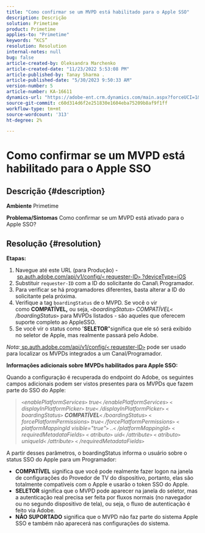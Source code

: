 ```yaml
---
title: "Como confirmar se um MVPD está habilitado para o Apple SSO"
description: Descrição
solution: Primetime
product: Primetime
applies-to: "Primetime"
keywords: “KCS”
resolution: Resolution
internal-notes: null
bug: false
article-created-by: Oleksandra Marchenko
article-created-date: "11/23/2022 5:53:08 PM"
article-published-by: Tanay Sharma .
article-published-date: "5/30/2023 9:50:33 AM"
version-number: 5
article-number: KA-16611
dynamics-url: "https://adobe-ent.crm.dynamics.com/main.aspx?forceUCI=1&pagetype=entityrecord&etn=knowledgearticle&id=6021c6ae-576b-ed11-9561-6045bd006b25"
source-git-commit: c60d314d6f2e251830e1604eba75209b8af9f1ff
workflow-type: tm+mt
source-wordcount: '313'
ht-degree: 2%

---
```


# Como confirmar se um MVPD está habilitado para o Apple SSO

## Descrição {#description}

<b>Ambiente</b>
Primetime


<b>Problema/Sintomas</b>
Como confirmar se um MVPD está ativado para o Apple SSO?


## Resolução {#resolution}

<b>Etapas:</b>
1. Navegue até este URL (para Produção) - [sp.auth.adobe.com/api/v1/config/`<` requester-ID`>` ?deviceType=iOS](http://sp.auth.adobe.com/api/v1/config/ABC?deviceType=iOS)
2. Substituir `requester-ID` com a ID do solicitante do Canal\ Programador.
3. Para verificar se há programadores diferentes, basta alterar a ID do solicitante pela próxima.
4. Verifique a tag `boardingStatus` de<b> </b>o MVPD. Se você o vir como <b>COMPATÍVEL,</b> ou seja, *`<`boardingStatus`>` COMPATÍVEL`<` /boardingStatus`>`* para MVPDs listados - são aqueles que oferecem suporte completo ao AppleSSO.
5. Se você vir o status como &#39;<b>SELETOR</b>&quot;significa que ele só será exibido no seletor de Apple, mas realmente passará pelo Adobe.


*Nota:*[ sp.auth.adobe.com/api/v1/config/`<` requester-ID`>`](http://sp.auth.adobe.com/api/v1/config/ABC?deviceType=iOS) pode ser usado para localizar os MVPDs integrados a um Canal/Programador.

<b>Informações adicionais sobre MVPDs habilitados para Apple SSO:</b>

Quando a configuração é recuperada do endpoint do Adobe, os seguintes campos adicionais podem ser vistos presentes para os MVPDs que fazem parte do SSO do Apple:


> *`<`enablePlatformServices`>` true`<` /enablePlatformServices`>`
> `<` displayInPlatformPicker`>` true`<` /displayInPlatformPicker`>`
> `<` boardingStatus`>` <b>COMPATÍVEL</b>`<` /boardingStatus`>`
> `<` forcePlatformPermissions`>` true`<` /forcePlatformPermissions`>`
> `<` platformMappingId visible=&quot;true&quot;`>` ..`<` /platformMappingId`>`
> `<` requiredMetadataFields`>`
> `<` atributo`>` uid`<` /attribute`>`
> `<` atributo`>` uniqueId`<` /attribute`>`
> `<` /requiredMetadataFields`>`*


&#x200B;A partir desses parâmetros, o boardingStatus&#x200B; informa o usuário sobre o status SSO do Apple para um Programador:

- <b>COMPATÍVEL</b>&#x200B; significa que você pode realmente fazer logon na janela de configurações do Provedor de TV do dispositivo, portanto, elas são totalmente compatíveis com o Apple e usarão o token SSO do Apple.
- <b>SELETOR</b>&#x200B; significa que o MVPD pode aparecer na janela do seletor, mas a autenticação real precisa ser feita por fluxos normais (no navegador ou no segundo dispositivo de tela), ou seja, o fluxo de autenticação é feito via Adobe.
- <b>NÃO SUPORTADO</b>&#x200B; significa que o MVPD não faz parte do sistema Apple SSO e também não aparecerá nas configurações do sistema.



